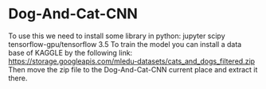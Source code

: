 # Dog-And-Cat-CNN
To use this we need to install some library in python:
jupyter
scipy
tensorflow-gpu/tensorflow 3.5
To train the model you can install a data base of KAGGLE by the following link:
https://storage.googleapis.com/mledu-datasets/cats_and_dogs_filtered.zip
Then move the zip file to the Dog-And-Cat-CNN current place and extract it there.
